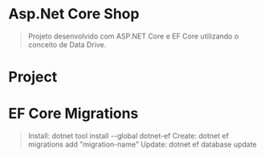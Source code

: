 # Asp.Net Core Shop

> Projeto desenvolvido com ASP.NET Core e EF Core utilizando o conceito de Data Drive.

# Project

# EF Core Migrations

> Install: dotnet tool install --global dotnet-ef
> Create: dotnet ef migrations add "migration-name"
> Update: dotnet ef database update
